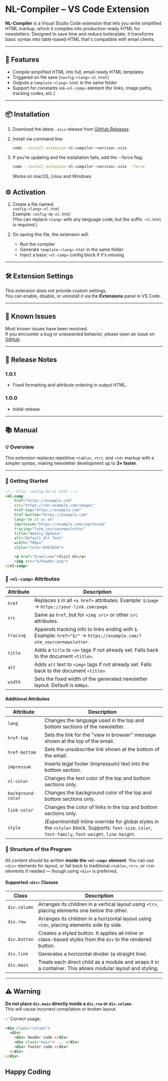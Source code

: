 # NL-Compiler – VS Code Extension

**NL-Compiler** is a Visual Studio Code extension that lets you write simplified HTML markup, which it compiles into production-ready HTML for newsletters. Designed to save time and reduce boilerplate, it transforms basic syntax into table-based HTML that's compatible with email clients.

---

## 🚀 Features

- Compile simplified HTML into full, email-ready HTML templates
- Triggered on file save (`config-<lang>-nl.html`)
- Outputs a `template-<lang>.html` in the same folder
- Support for constants via `<nl-comp>` element (for links, image paths, tracking codes, etc.)

---

## 📦 Installation

1. Download the latest `.vsix` release from [GitHub Releases](https://github.com/Knoch1/nl-compiler/releases).
2. Install via command line:

   ```bash
   code --install-extension nl-compiler-<version>.vsix
   ```
3. If you’re updating and the installation fails, add the --force flag:

	```bash
	code --install-extension nl-compiler-<version>.vsix --force
	```

	Works on macOS, Linux and Windows

## ⚙️ Activation

1. Create a file named:  
   `config-<lang>-nl.html`  
   Example: `config-de-nl.html`  
   (You can replace `<lang>` with any language code, but the suffix `-nl.html` is required.)

2. On saving this file, the extension will:
   - Run the compiler
   - Generate `template-<lang>.html` in the same folder
   - Inject a basic `<nl-comp>` config block if it's missing

---

## 🛠 Extension Settings

This extension does not provide custom settings.  
You can enable, disable, or uninstall it via the **Extensions** panel in VS Code.

---

## 🧪 Known Issues

Most known issues have been resolved.  
If you encounter a bug or unexpected behavior, please open an issue on [GitHub](https://github.com/Knoch1/nl-compiler/issues).

---

## 📝 Release Notes

### 1.0.1
- Fixed formatting and attribute ordering in output HTML.

### 1.0.0
- Initial release.

---

## 📚 Manual

### 💡 Overview

This extension replaces repetitive `<table>`, `<tr>`, and `<td>` markup with a simpler syntax, making newsletter development up to **3× faster**.

---

### 📄 Getting Started

```html
<!-- File: config-de-nl.html -->
<nl-comp
	href="https://example.com"
	src="https://cdn.example.com/images"
	href-top="https://example.com" 
	href-bottom="https://example.com"
	lang="de it or en"
	impressum="https://example.com/impressum"
	tracing="?utm_source=newsletter"
	title="Weekly Update"
	alt="Default Alt Text"
	width="700px"
	style="color:#3A3A3A">

 	<a href="$/welcome">Visit Us</a>
	<img src="$/header.png">
</nl-comp>


```

### 🔧 `<nl-comp>` Attributes

| Attribute         | Description |
|------------------|-------------|
| `href`           | Replaces `$` in all `<a href>` attributes. Example: `$/page` → `https://your-link.com/page`. |
| `src`            | Same as `href`, but for `<img src>` or other `src` attributes. |
| `tracing`        | Appends tracking info to links ending with `$`. Example: `href="$/"` → `https://example.com/?utm_source=newsletter`. |
| `title`          | Adds a `title` to `<a>` tags if not already set. Falls back to the document `<title>`. |
| `alt`            | Adds `alt` text to `<img>` tags if not already set. Falls back to the document `<title>`. |
| `width`          | Sets the fixed width of the generated newsletter layout. Default is `600px`. |

#### Additional Attributes

| Attribute          | Description |
|-------------------|-------------|
| `lang`            | Changes the language used in the top and bottom sections of the newsletter. |
| `href-top`        | Sets the link for the "view in browser" message shown at the top of the email. |
| `href-bottom`     | Sets the unsubscribe link shown at the bottom of the email. |
| `impressum`       | Inserts legal footer (impressum) text into the bottom section. |
| `nl-color`        | Changes the text color of the top and bottom sections only. |
| `background-color`| Changes the background color of the top and bottom sections only. |
| `link-color`      | Changes the color of links in the top and bottom sections only. |
| `style`           | *(Experimental)* Inline override for global styles in the `<style>` block. Supports: `font-size`, `color`, `font-family`, `font-weight`, `line-height`. |


### 🧱 Structure of the Program

All content should be written **inside the `<nl-comp>` element**. You can use `<div>` elements for layout, or fall back to traditional `<table>`, `<tr>`, or `<td>` elements if needed — though using `<div>` is preferred.

#### Supported `<div>` Classes

| Class         | Description |
|---------------|-------------|
| `div.column`  | Arranges its children in a vertical layout using `<tr>`, placing elements one below the other. |
| `div.row`     | Arranges its children in a horizontal layout using `<td>`, placing elements side by side. |
| `div.button`  | Creates a styled button. It applies all inline or class-based styles from the `div` to the rendered button. |
| `div.line`    | Generates a horizontal divider (a straight line). |
| `div.main`    | Treats each direct child as a module and wraps it in a container. This allows modular layout and styling. |

---

## ⚠️ Warning

**Do not place `div.main` directly inside a `div.row` or `div.column`.**  
This will cause incorrect compilation or broken layout.

✅ Correct usage:
```html
<div class="column">
  <div>
	<div> header code </div>
    <div class="main"> ... </div>
	<div> footer code </div>
  </div>
</div>
```

## Happy Coding

